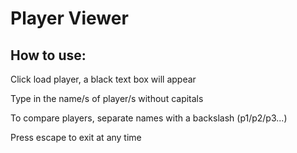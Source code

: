 <h1> Player Viewer </h1>
 
<h2>How to use:</h2>
 
Click load player, a black text box will appear
 
Type in the name/s of player/s without capitals
 
To compare players, separate names with a backslash (p1/p2/p3...)
 
Press escape to exit at any time